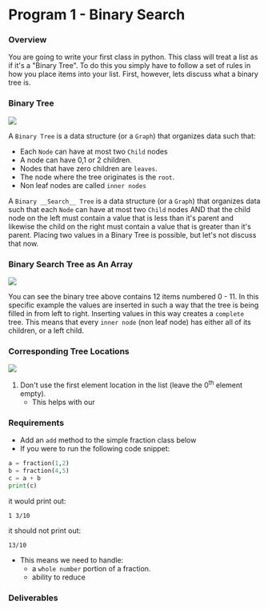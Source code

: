 
# Program 1 - Binary Search

### Overview

You are going to write your first class in python. This class will treat a list as if it's a "Binary Tree". 
To do this you simply have to follow a set of rules in how you place items into your list. First, however,
lets discuss what a binary tree is. 

### Binary Tree

![](http://cramster-image.s3.amazonaws.com/definitions/computerscience-5-img-1.png)

A `Binary Tree` is a data structure (or a `Graph`) that organizes data such that:
- Each `Node` can have at most two `Child` nodes
- A node can have 0,1 or 2 children. 
- Nodes that have zero children are `leaves`. 
- The node where the tree originates is the `root`. 
- Non leaf nodes are called `inner nodes`

A `Binary __Search__ Tree` is a data structure (or a `Graph`) that organizes data such that each `Node` can have at most two `Child` nodes AND that the child node on the left must contain a value that is less than it's parent and likewise the child on the right must contain a value that is greater than it's parent. Placing two values in a Binary Tree is possible, but let's not discuss that now. 

### Binary Search Tree as An Array

![](https://s3.amazonaws.com/f.cl.ly/items/3m020U1u1f0s2j1t3f3A/binary_tree.png)

You can see the binary tree above contains 12 items numbered 0 - 11. In this specific example the values are inserted in such a way that the tree is being filled in from left to right. Inserting values in this way creates a `complete` tree. This means that every `inner node` (non leaf node) has either all of its children, or a left child. 

### Corresponding Tree Locations
![](https://s3.amazonaws.com/f.cl.ly/items/3l1f1s0q07343t2J1W01/binary_tree_table.png)

1. Don't use the first element location in the list (leave the 0<sup>th</sup> element empty).
    - This helps with our 

### Requirements
- Add an `add` method to the simple fraction class below
- If you were to run the following code snippet:

```python
a = fraction(1,2)
b = fraction(4,5)
c = a + b
print(c)
```
it would print out:
```
1 3/10
```
it should not print out:

```
13/10
```

- This means we need to handle:
    - a `whole number` portion of a fraction.
    - ability to reduce 

### Deliverables
